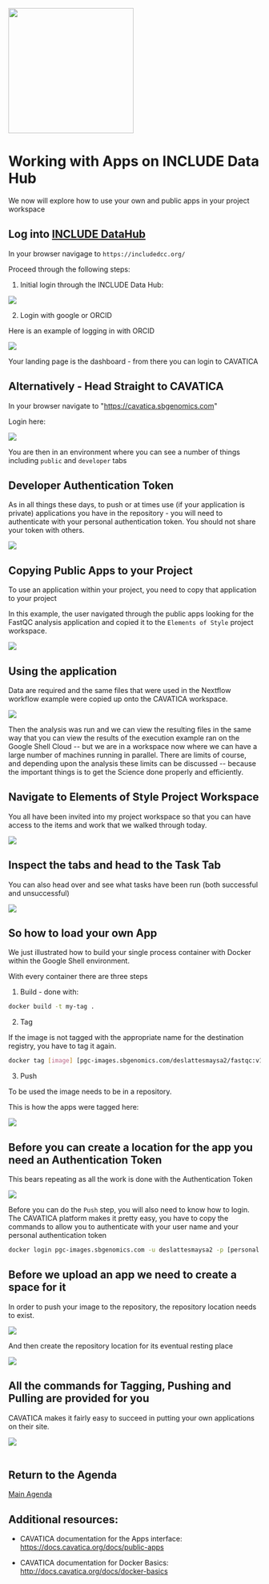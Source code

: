 
<p>
<img src="https://github.com/NIH-NICHD/Elements-of-Style-Workflow-Creation-Maintenance/blob/main/assets/INCLUDEDataCoordinatingCenter.png"  width="250">
</p>

# Working with Apps on INCLUDE Data Hub

We now will explore how to use your own and public apps in your project workspace

## Log into [INCLUDE DataHub](https://includedcc.org/)

In your browser navigage to `https://includedcc.org/`

Proceed through the following steps:

1. Initial login through the INCLUDE Data Hub:
<p>
<img src="https://github.com/NIH-NICHD/Elements-of-Style-Workflow-Creation-Maintenance/blob/main/assets/LoggingIntoCAVATICAFromINCLUDEDataHub.gif">
</p>

2.  Login with google or ORCID

Here is an example of logging in with ORCID
<p>
<img src="https://github.com/NIH-NICHD/Elements-of-Style-Workflow-Creation-Maintenance/blob/main/assets/LoggingInAfterEnteringINCLUDEDataHubWithORCID.gif">
</p>

Your landing page is the dashboard - from there you can login to CAVATICA

## Alternatively - Head Straight to CAVATICA

In your browser navigate to "https://cavatica.sbgenomics.com"

Login here:

<p>
<img src="https://github.com/NIH-NICHD/Elements-of-Style-Workflow-Creation-Maintenance/blob/main/assets/CAVATICAERACommonsLoginGen3Authorize.gif">
</p>

You are then in an environment where you can see a number of things including `public` and `developer` tabs


## Developer Authentication Token

As in all things these days, to push or at times use (if your application is private) applications you have in the repository - you will need to authenticate with your personal authentication token.  You should not share your token with others.

<p>
<img src="https://github.com/NIH-NICHD/Elements-of-Style-Workflow-Creation-Maintenance/blob/main/assets/CAVATICACreateDeveloperAuthenticationToken.gif">
</p>

## Copying Public Apps to your Project

To use an application within your project, you need to copy that application to your project

In this example, the user navigated through the public apps looking for the FastQC analysis application and copied it to the `Elements of Style` project workspace.

<p>
<img src="https://github.com/NIH-NICHD/Elements-of-Style-Workflow-Creation-Maintenance/blob/main/assets/CAVATICACopyPublicFastqcAppToProjectWorkspace.gif">
</p>

## Using the application

Data are required and the same files that were used in the Nextflow workflow example were copied up onto the CAVATICA workspace.

<p>
<img src="https://github.com/NIH-NICHD/Elements-of-Style-Workflow-Creation-Maintenance/blob/main/assets/CAVATICAFastQCAnalysisRun.gif">
</p>

Then the analysis was run and we can view the resulting files in the same way that you can view the results of the execution example ran on the Google Shell Cloud -- but we are in a workspace now where we can have a large number of machines running in parallel.   There are limits of course, and depending upon the analysis these limits can be discussed -- because the important things is to get the Science done properly and efficiently.


## Navigate to Elements of Style Project Workspace

You all have been invited into my project workspace so that you can have access to the items and work that we walked through today.

<p>
<img src="https://github.com/NIH-NICHD/Elements-of-Style-Workflow-Creation-Maintenance/blob/main/assets/CAVATICAElementsOfStyleDashboard.png">
</p>

## Inspect the tabs and head to the Task Tab

You can also head over and see what tasks have been run (both successful and unsuccessful)

<p>
<img src="https://github.com/NIH-NICHD/Elements-of-Style-Workflow-Creation-Maintenance/blob/main/assets/CAVATICAElementsofStyleTasksRun.png">
</p>

## So how to load your own App

We just illustrated how to build your single process container with Docker within the Google Shell environment.

With every container there are three steps

1. Build - done with:

```bash
docker build -t my-tag .
```

2. Tag

If the image is not tagged with the appropriate name for the destination registry, you have to tag it again.
```bash
docker tag [image] [pgc-images.sbgenomics.com/deslattesmaysa2/fastqc:v1.0
```

3. Push

To be used the image needs to be in a repository.

This is how the apps were tagged here:
<p> 
<img src="https://github.com/NIH-NICHD/Elements-of-Style-Workflow-Creation-Maintenance/blob/main/assets/CAVATICADockerRegistryTagPushFromGoogleShellFastqc.gif">
</p>

## Before you can create a location for the app you need an Authentication Token

This bears repeating as all the work is done with the Authentication Token

<img src="https://github.com/NIH-NICHD/Elements-of-Style-Workflow-Creation-Maintenance/blob/main/assets/CAVATICACreateDeveloperAuthenticationToken.gif">

Before you can do the `Push` step, you will also need to know how to login.  
The CAVATICA platform makes it pretty easy, you have to copy the commands to allow you to authenticate with your user name and your personal authentication token

```bash
docker login pgc-images.sbgenomics.com -u deslattesmaysa2 -p [personal authentication token]
```

## Before we upload an app we need to create a space for it

In order to push your image to the repository, the repository location needs to exist.

<p>
<img src="https://github.com/NIH-NICHD/Elements-of-Style-Workflow-Creation-Maintenance/blob/main/assets/CAVATICANavigateDeveloperDockerRegistry.png">
</p>

And then create the repository location for its eventual resting place

<p>
<img src="https://github.com/NIH-NICHD/Elements-of-Style-Workflow-Creation-Maintenance/blob/main/assets/CAVATICADeveloperDockerRepositoryCreateNewRepository.png">
</p>

## All the commands for Tagging, Pushing and Pulling are provided for you

CAVATICA makes it fairly easy to succeed in putting your own applications on their site.

<p>
<img src="https://github.com/NIH-NICHD/Elements-of-Style-Workflow-Creation-Maintenance/blob/main/assets/CAVATICADockerRepositoryLoginPushPullCommands.png">
<br>
</br>



## Return to the Agenda

[Main Agenda](https://github.com/NIH-NICHD/Elements-of-Style-Workflow-Creation-Maintenance#readme)


<p>

## Additional resources:

- CAVATICA documentation for the Apps interface: https://docs.cavatica.org/docs/public-apps

- CAVATICA documentation for Docker Basics: http://docs.cavatica.org/docs/docker-basics
 </p>
